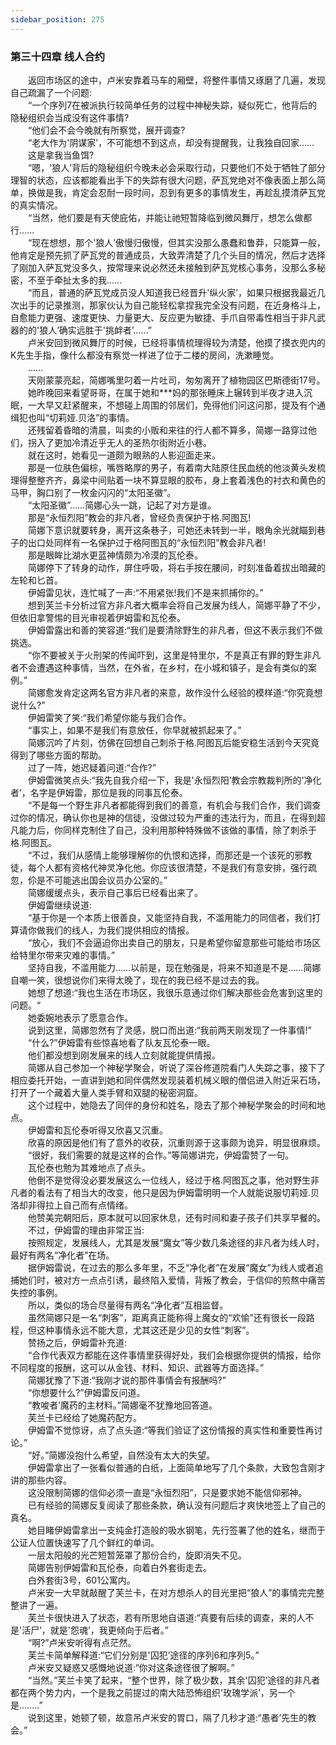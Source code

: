 ```yaml
---
sidebar_position: 275
---
```

### 第三十四章 线人合约  


　　返回市场区的途中，卢米安靠着马车的厢壁，将整件事情又琢磨了几遍，发现自己疏漏了一个问题:  
　　“一个序列7在被派执行较简单任务的过程中神秘失踪，疑似死亡，他背后的隐秘组织会当成没有这件事情?  
　　“他们会不会今晚就有所察觉，展开调查?  
　　“老大作为'阴谋家’，不可能想不到这点，却没有提醒我，让我独自回家……  
　　这是拿我当鱼饵?  
　　“嗯，'狼人’背后的隐秘组织今晚未必会采取行动，只要他们不处于牺牲了部分理智的状态，应该都能看出手下的失踪有很大问题，萨瓦党绝对不像表面上那么简单，换做是我，肯定会忍耐一段时间，忍到有更多的事情发生，再趁乱摸清萨瓦党的真实情况。  
　　“当然，他们要是有天使庇佑，并能让祂短暂降临到微风舞厅，想怎么做都行......  
　　“现在想想，那个'狼人’傲慢归傲慢，但其实没那么愚蠢和鲁莽，只能算一般，他肯定是预先抓了萨瓦党的普通成员，大致弄清楚了几个头目的情况，然后才选择了刚加入萨瓦党没多久，按常理来说必然还未接触到萨瓦党核心事务，没那么多秘密，不至于牵扯太多的我……  
　　“而且，普通的萨瓦党成员没人知道我已经晋升'纵火家’，如果只根据我最近几次出手的记录推测，那家伙认为自己能轻松拿捏我完全没有问题，在近身格斗上，自愈能力更强、速度更快、力量更大、反应更为敏捷、手爪自带毒性相当于非凡武器的的'狼人’确实远胜于'挑衅者’......”  
　　卢米安回到微风舞厅的时候，已经将事情梳理得较为清楚，他摸了摸衣兜内的K先生手指，像什么都没有察觉一样进了位于二楼的房间，洗漱睡觉。  
　　......  
　　天刚蒙蒙亮起，简娜嘴里叼着一片吐司，匆匆离开了植物园区巴斯德街17号。  
　　她昨晚回来看望哥哥，在属于她和***妈的那张睡床上辗转到半夜才进入沉眠，一大早又赶紧醒来，不想碰上周围的邻居们，免得他们问这问那，提及有个通缉犯也叫“切莉娅.贝洛”的事情。  
　　还残留着昏暗的清晨，叫卖的小贩和来往的行人都不算多，简娜一路穿过他们，拐入了更加冷清近乎无人的圣热尔街附近小巷。  
　　就在这时，她看见一道颇为眼熟的人影迎面走来。  
　　那是一位肤色偏棕，嘴唇略厚的男子，有着南大陆原住民血统的他淡黄头发梳理得整整齐齐，鼻梁中间贴着一块不算显眼的胶布，身上套着浅色的衬衣和黄色的马甲，胸口别了一枚金闪闪的“太阳圣徽”。  
　　“太阳圣徽”……简娜心头一跳，记起了对方是谁。  
　　那是“永恒烈阳”教会的非凡者，曾经负责保护于格.阿图瓦!  
　　简娜下意识就要转身，离开这条巷子，可她还未转到一半，眼角余光就瞄到巷子的出口处同样有一名保护过于格阿图瓦的“永恒烈阳”教会非凡者!  
　　那是眼眸比湖水更蓝神情颇为冷漠的瓦伦泰。  
　　简娜停下了转身的动作，屏住呼吸，将右手按在腰间，时刻准备着拔出暗藏的左轮和匕首。  
　　伊姆雷见状，连忙喊了一声:“不用紧张!我们不是来抓捕你的。”  
　　想到芙兰卡分析过官方非凡者大概率会将自己发展为线人，简娜平静了不少，但依旧拿警惕的目光审视着伊姆雷和瓦伦泰。  
　　伊姆雷露出和善的笑容道:“我们是要清除野生的非凡者，但这不表示我们不做挑选。  
　　“你不要被关于火刑架的传闻吓到，这里是特里尔，不是真正有罪的野生非凡者不会遭遇这种事情，当然，在外省，在乡村，在小城和镇子，是会有类似的案例。”  
　　简娜愈发肯定这两名官方非凡者的来意，故作没什么经验的模样道:“你究竟想说什么?”  
　　伊姆雷笑了笑:“我们希望你能与我们合作。  
　　“事实上，如果不是我们有意放任，你早就被抓起来了。”  
　　简娜沉吟了片刻，仿佛在回想自己刺杀于格.阿图瓦后能安稳生活到今天究竟得到了哪些方面的帮助。  
　　过了一阵，她迟疑着问道:“合作?”  
　　伊姆雷微笑点头:“我先自我介绍一下，我是'永恒烈阳’教会宗教裁判所的'净化者’，名字是伊姆雷，那位是我的同事瓦伦泰。  
　　“不是每一个野生非凡者都能得到我们的善意，有机会与我们合作，我们调查过你的情况，确认你也是神的信徒，没做过较为严重的违法行为，而且，在得到超凡能力后，你同样克制住了自己，没利用那种特殊做不该做的事情，除了刺杀于格.阿图瓦。  
　　“不过，我们从感情上能够理解你的仇恨和选择，而那还是一个该死的邪教徒，每个人都有资格代神灵净化他。你应该很清楚，不是我们有意安排，强行疏忽，伱是不可能逃出国会议员办公室的。”  
　　简娜缓缓点头，表示自己事后已经看出来了。  
　　伊姆雷继续说道:  
　　“基于你是一个本质上很善良，又能坚持自我，不滥用能力的同信者，我们打算请你做我们的线人，为我们提供相应的情报。  
　　“放心，我们不会逼迫你出卖自己的朋友，只是希望你留意那些可能给市场区给特里尔带来灾难的事情。”  
　　坚持自我，不滥用能力……以前是，现在勉强是，将来不知道是不是……简娜自嘲一笑，很想说你们来得太晚了，现在的我已经不是过去的我。  
　　她想了想道:“我也生活在市场区，我很乐意通过你们解决那些会危害到这里的问题。“  
　　她委婉地表示了愿意合作。  
　　说到这里，简娜忽然有了灵感，脱口而出道:“我前两天刚发现了一件事情!”  
　　“什么?”伊姆雷有些惊喜地看了队友瓦伦泰一眼。  
　　他们都没想到刚发展来的线人立刻就能提供情报。  
　　简娜从自己参加一个神秘学聚会，听说了深谷修道院看门人失踪之事，接下了相应委托开始，一直讲到她和同伴偶然发现装着机械义眼的僧侣进入附近采石场，打开了一个藏着大量人类手臂和双腿的秘密洞窟。  
　　这个过程中，她隐去了同伴的身份和姓名，隐去了那个神秘学聚会的时间和地点。  
　　伊姆雷和瓦伦泰听得又欣喜又沉重。  
　　欣喜的原因是他们有了意外的收获，沉重则源于这事颇为诡异，明显很麻烦。  
　　“很好，我们需要的就是这样的合作。”等简娜讲完，伊姆雷赞了一句。  
　　瓦伦泰也勉为其难地点了点头。  
　　他倒不是觉得没必要发展这么一位线人，经过于格.阿图瓦之事，他对野生非凡者的看法有了相当大的改变，他只是因为伊姆雷明明一个人就能说服切莉娅.贝洛却非得拉上自己而有点情绪。  
　　他赞美完朝阳后，原本就可以回家休息，还有时间和妻子孩子们共享早餐的。  
　　不过，伊姆雷的理由非常正当:  
　　按照规定，发展线人，尤其是发展“魔女”等少数几条途径的非凡者为线人时，最好有两名“净化者”在场。  
　　据伊姆雷说，在过去的那么多年里，不乏“净化者”在发展“魔女”为线人或者追捕她们时，被对方一点点引诱，最终陷入爱情，背叛了教会，于信仰的煎熬中痛苦失控的事例。  
　　所以，类似的场合尽量得有两名“净化者”互相监督。  
　　虽然简娜只是一名“刺客”，距离真正能称得上魔女的“欢愉”还有很长一段路程，但这种事情永远不能大意，尤其这还是少见的女性“刺客”。  
　　赞扬之后，伊姆雷补充道:  
　　“合作代表双方都能在这件事情里获得好处，我们会根据你提供的情报，给你不同程度的报酬，这可以从金钱、材料、知识、武器等方面选择。”  
　　简娜犹豫了下道:“我刚才说的那件事情会有报酬吗?”  
　　“你想要什么?”伊姆雷反问道。  
　　“教唆者’魔药的主材料。”简娜毫不犹豫地回答道。  
　　芙兰卡已经给了她魔药配方。  
　　伊姆雷不觉惊讶，点了点头道:“等我们验证了这份情报的真实性和重要性再讨论。”  
　　“好。”简娜没抱什么希望，自然没有太大的失望。  
　　伊姆雷拿出了一张看似普通的白纸，上面简单地写了几个条款，大致包含刚才讲的那些内容。  
　　这没限制简娜的信仰必须一直是“永恒烈阳”，只是要求她不能信仰邪神。  
　　已有经验的简娜反复阅读了那些条款，确认没有问题后才爽快地签上了自己的真名。  
　　她目睹伊姆雷拿出一支纯金打造般的吸水钢笔，先行签署了他的姓名，继而于公证人位置快速写了几个鲜红的单词。  
　　一层太阳般的光芒短暂笼罩了那份合约，旋即消失不见。  
　　简娜告别伊姆雷和瓦伦泰，向着白外套街走去。  
　　白外套街3号，601公寓内。  
　　卢米安一大早就敲醒了芙兰卡，在对方想杀人的目光里把“狼人”的事情完完整整讲了一遍。  
　　芙兰卡很快进入了状态，若有所思地自语道:“真要有后续的调查，来的人不是'活尸’，就是'怨魂’，我更倾向于后者。”  
　　“啊?”卢米安听得有点茫然。  
　　芙兰卡简单解释道:“它们分别是'囚犯’途径的序列6和序列5。”  
　　卢米安又疑惑又感慨地说道:“你对这条途径很了解啊。”  
　　“当然。”芙兰卡笑了起来，“整个世界，除了极少数，其余'囚犯’途径的非凡者都在两个势力内，一个是我之前提过的南大陆恐怖组织'玫瑰学派’，另一个是….….”  
　　说到这里，她顿了顿，故意吊卢米安的胃口，隔了几秒才道:“愚者’先生的教会。”  
